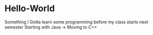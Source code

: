 # Hello-World
Something
I Gotta learn some programming before my class starts next semester
Starting with Java -> Moving to C++
